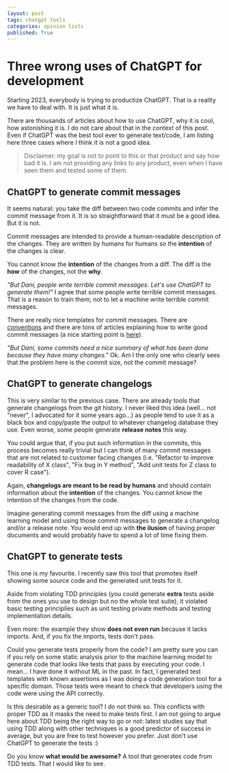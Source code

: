 ```yaml
---
layout: post
tags: chatgpt tools
categories: opinion lists
published: True
---
```


# Three wrong uses of ChatGPT for development

Starting 2023, everybody is trying to productize ChatGPT. That is a reality we have to deal with. It is just what it is.

There are thousands of articles about how to use ChatGPT, why it is cool, how astonishing it is. I do not care about that in the context of this post. Even if ChatGPT was the best tool ever to generate text/code, I am listing here three cases where I think it is not a good idea.

> Disclaimer: my goal is not to point to this or that product and say how bad it is. I am not providing any links to any product, even when I have seen them and tested some of them.

## ChatGPT to generate commit messages

It seems natural: you take the diff between two code commits and infer the commit message from it. It is so straightforward that it must be a good idea. But it is not.

Commit messages are intended to provide a human-readable description of the changes. They are written by humans for humans so the **intention** of the changes is clear.

You cannot know the **intention** of the changes from a diff. The diff is the **how** of the changes, not the **why**.

*"But Dani, people write terrible commit messages. Let's use ChatGPT to generate them!"* I agree that some people write terrible commit messages. That is a reason to train them; not to let a machine write terrible commit messages.

There are really nice templates for commit messages. There are [conventions](https://www.conventionalcommits.org/en/v1.0.0/) and there are tons of articles explaining how to write good commit messages (a nice starting point is [here](https://cbea.ms/git-commit/)).

*"But Dani, some commits need a nice summary of what has been done because they have many changes."* Ok. Am I the only one who clearly sees that the problem here is the commit size, not the commit message?

## ChatGPT to generate changelogs

This is very similar to the previous case. There are already tools that generate changelogs from the git history. I never liked this idea (well... not "never", I advocated for it some years ago...) as people tend to use it as a black box and copy/paste the output to whatever changelog database they use. Even worse, some people generate **release notes** this way.

You could argue that, if you put such information in the commits, this process becomes really trivial but I can think of many commit messages that are not related to customer facing changes (i.e. "Refactor to improve readability of X class", "Fix bug in Y method", "Add unit tests for Z class to cover R case").

Again, **changelogs are meant to be read by humans** and should contain information about the **intention** of the changes. You cannot know the intention of the changes from the code.

Imagine generating commit messages from the diff using a machine learning model and using those commit messages to generate a changelog and/or a release note. You would end up with **the ilusion** of having proper documents and would probably have to spend a lot of time fixing them.

## ChatGPT to generate tests

This one is my favourite. I recently saw this tool that promotes itself showing some source code and the generated unit tests for it.

Aside from violating TDD principles (you could generate **extra** tests aside from the ones you use to design but no the whole test suite), it violated basic testing principlies such as unit testing private methods and testing implementation details.

Even more: the example they show **does not even run** because it lacks imports. And, if you fix the imports, tests don't pass.

Could you generate tests properly from the code? I am pretty sure you can if you rely on some static analysis prior to the machine learning model to generate code that looks like tests that pass by executing your code. I mean... I have done it without ML in the past. In fact, I generated test templates with known assertions as I was doing a code generation tool for a specific domain. Those tests were meant to check that developers using the code were using the API correctly.

Is this desirable as a generic tool? I do not think so. This conflicts with proper TDD as it masks the need to make tests first. I am not going to argue here about TDD being the right way to go or not: latest studies say that using TDD along with other techniques is a good predictor of success in average, but you are free to test however you prefer. Just don't use ChatGPT to generate the tests :)

Do you know **what would be awesome?** A tool that generates code from TDD tests. That I would like to see.

